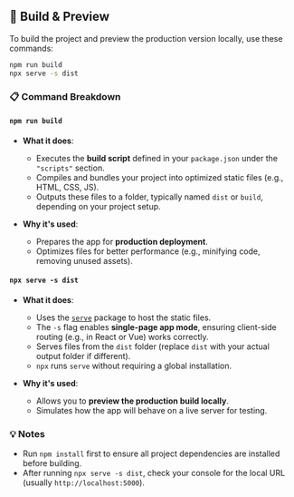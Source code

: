 
## 🚀 Build & Preview

To build the project and preview the production version locally, use these commands:

```bash
npm run build
npx serve -s dist
```

### 📋 Command Breakdown

#### `npm run build`

- **What it does**:  
  - Executes the **build script** defined in your `package.json` under the `"scripts"` section.  
  - Compiles and bundles your project into optimized static files (e.g., HTML, CSS, JS).  
  - Outputs these files to a folder, typically named `dist` or `build`, depending on your project setup.  

- **Why it's used**:  
  - Prepares the app for **production deployment**.  
  - Optimizes files for better performance (e.g., minifying code, removing unused assets).

#### `npx serve -s dist`

- **What it does**:  
  - Uses the [`serve`](https://www.npmjs.com/package/serve) package to host the static files.  
  - The `-s` flag enables **single-page app mode**, ensuring client-side routing (e.g., in React or Vue) works correctly.  
  - Serves files from the `dist` folder (replace `dist` with your actual output folder if different).  
  - `npx` runs `serve` without requiring a global installation.  

- **Why it's used**:  
  - Allows you to **preview the production build locally**.  
  - Simulates how the app will behave on a live server for testing.

### 💡 Notes
- Run `npm install` first to ensure all project dependencies are installed before building.
- After running `npx serve -s dist`, check your console for the local URL (usually `http://localhost:5000`).


